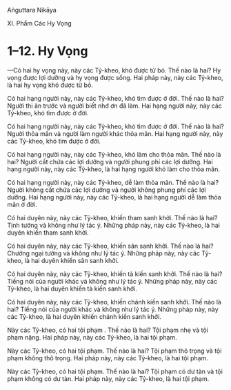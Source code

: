 Aṅguttara Nikāya

XI. Phẩm Các Hy Vọng

# 1–12. Hy Vọng

—Có hai hy vọng này, này các Tỷ-kheo, khó được từ bỏ. Thế nào là hai? Hy vọng được lợi dưỡng và hy vọng được sống. Hai pháp này, này các Tỷ-kheo, là hai hy vọng khó được từ bỏ.

Có hai hạng người này, này các Tỷ-kheo, khó tìm được ở đời. Thế nào là hai? Người thi ân trước và người biết nhớ ơn đã làm. Hai hạng người này, này các Tỷ-kheo, khó tìm được ở đời.

Có hai hạng người này, này các Tỷ-kheo, khó tìm được ở đời. Thế nào là hai? Người thỏa mãn và người làm người khác thỏa mãn. Hai hạng người này, này các Tỷ-kheo, khó tìm được ở đời.

Có hai hạng người này, này các Tỷ-kheo, khó làm cho thỏa mãn. Thế nào là hai? Người cất chứa các lợi dưỡng và người phung phí các lợi dưỡng. Hai hạng người này, này các Tỷ-kheo, là hai hạng người khó làm cho thỏa mãn.

Có hai hạng người này, này các Tỷ-kheo, dễ làm thỏa mãn. Thế nào là hai? Người không cất chứa các lợi dưỡng và người không phung phí các lợi dưỡng. Hai hạng người này, này các Tỷ-kheo, là hai hạng người dễ làm thỏa mãn ở đời.

Có hai duyên này, này các Tỷ-kheo, khiến tham sanh khởi. Thế nào là hai? Tịnh tướng và không như lý tác ý. Những pháp này, này các Tỷ-kheo, là hai duyên khiến tham sanh khởi.

Có hai duyên này, này các Tỷ-kheo, khiến sân sanh khởi. Thế nào là hai? Chướng ngại tướng và không như lý tác ý. Những pháp này, này các Tỷ-kheo, là hai duyên khiến sân sanh khởi.

Có hai duyên này, này các Tỷ-kheo, khiến tà kiến sanh khởi. Thế nào là hai? Tiếng nói của người khác và không như lý tác ý. Những pháp này, này các Tỷ-kheo, là hai duyên khiến tà kiến sanh khởi.

Có hai duyên này, này các Tỷ-kheo, khiến chánh kiến sanh khởi. Thế nào là hai? Tiếng nói của người khác và không như lý tác ý. Những pháp này, này các Tỷ-kheo, là hai duyên khiến chánh kiến sanh khởi.

Này các Tỷ-kheo, có hai tội phạm . Thế nào là hai? Tội phạm nhẹ và tội phạm nặng. Hai pháp này, này các Tỷ-kheo, là hai tội phạm.

Này các Tỷ-kheo, có hai tội phạm. Thế nào là hai? Tội phạm thô trọng và tội phạm không thô trọng. Hai pháp này, này các Tỷ-kheo, là hai tội phạm.

Này các Tỷ-kheo, có hai tội phạm. Thế nào là hai? Tội phạm có dư tàn và tội phạm không có dư tàn. Hai pháp này, này các Tỷ-kheo, là hai tội phạm.

